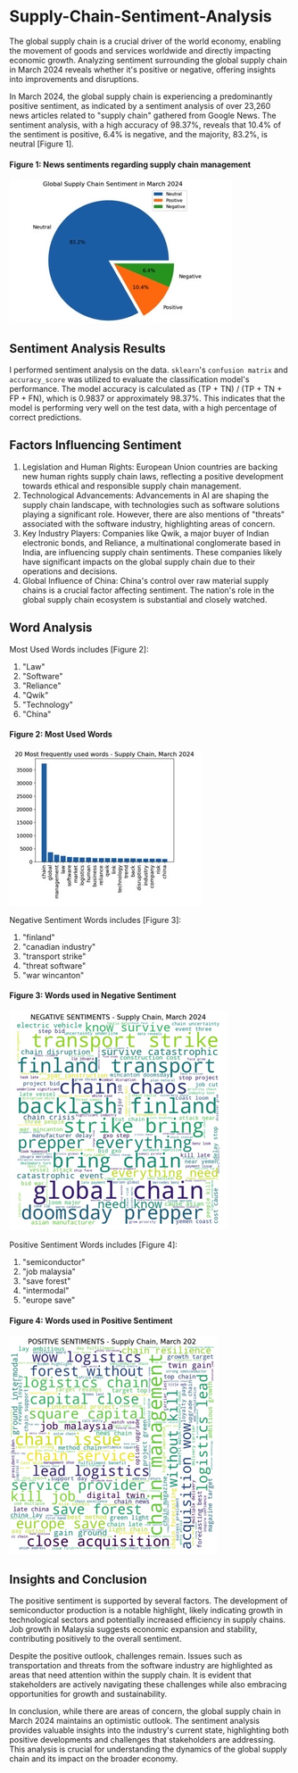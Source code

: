 # Supply-Chain-Sentiment-Analysis
The global supply chain is a crucial driver of the world economy, enabling the movement of goods and services worldwide and directly impacting economic growth. Analyzing sentiment surrounding the global supply chain in March 2024 reveals whether it's positive or negative, offering insights into improvements and disruptions.

In March 2024, the global supply chain is experiencing a predominantly positive sentiment, as indicated by a sentiment analysis of over 23,260 news articles related to "supply chain" gathered from Google News. The sentiment analysis, with a high accuracy of 98.37%, reveals that 10.4% of the sentiment is positive, 6.4% is negative, and the majority, 83.2%, is neutral [Figure 1].

#### Figure 1: News sentiments regarding supply chain management 
![global supply chain sentiment analysis chart](./1ACD0222-FADA-4013-B5C5-12290C07B9A2_4_5005_c.jpeg)

## Sentiment Analysis Results

I performed sentiment analysis on the data. `sklearn`'s `confusion matrix` and `accuracy_score` was utilized to evaluate the classification model's performance. The model accuracy is calculated as (TP + TN) / (TP + TN + FP + FN), which is 0.9837 or approximately 98.37%. This indicates that the model is performing very well on the test data, with a high percentage of correct predictions.

## Factors Influencing Sentiment

1. Legislation and Human Rights: European Union countries are backing new human rights supply chain laws, reflecting a positive development towards ethical and responsible supply chain management.
2. Technological Advancements: Advancements in AI are shaping the supply chain landscape, with technologies such as software solutions playing a significant role. However, there are also mentions of "threats" associated with the software industry, highlighting areas of concern.
3. Key Industry Players: Companies like Qwik, a major buyer of Indian electronic bonds, and Reliance, a multinational conglomerate based in India, are influencing supply chain sentiments. These companies likely have significant impacts on the global supply chain due to their operations and decisions.
4. Global Influence of China: China's control over raw material supply chains is a crucial factor affecting sentiment. The nation's role in the global supply chain ecosystem is substantial and closely watched.

## Word Analysis

Most Used Words includes [Figure 2]:
1. "Law"
2. "Software"
3. "Reliance"
4. "Qwik"
5. "Technology"
6. "China"

#### Figure 2: Most Used Words 
![Most Used Words](./D18201E6-2264-4F83-8FB1-098779CDC183_4_5005_c.jpeg)

Negative Sentiment Words includes [Figure 3]:
1. "finland"
2. "canadian industry"
3. "transport strike"
4. "threat software"
5. "war wincanton"

#### Figure 3: Words used in Negative Sentiment
![Words used in Negative Sentiment](./4BDD6CAB-1F2E-4C1E-857C-E322B2AD5787.jpeg)

Positive Sentiment Words includes [Figure 4]:
1. "semiconductor"
2. "job malaysia"
3. "save forest"
4. "intermodal"
5. "europe save"

#### Figure 4: Words used in Positive Sentiment
![Words used in Positive Sentiment](./0B858F2E-E1DC-4F7C-8ED7-4FA9D588EE8E.jpeg)

## Insights and Conclusion

The positive sentiment is supported by several factors. The development of semiconductor production is a notable highlight, likely indicating growth in technological sectors and potentially increased efficiency in supply chains. Job growth in Malaysia suggests economic expansion and stability, contributing positively to the overall sentiment.

Despite the positive outlook, challenges remain. Issues such as transportation and threats from the software industry are highlighted as areas that need attention within the supply chain. It is evident that stakeholders are actively navigating these challenges while also embracing opportunities for growth and sustainability.

In conclusion, while there are areas of concern, the global supply chain in March 2024 maintains an optimistic outlook. The sentiment analysis provides valuable insights into the industry's current state, highlighting both positive developments and challenges that stakeholders are addressing. This analysis is crucial for understanding the dynamics of the global supply chain and its impact on the broader economy.
   
